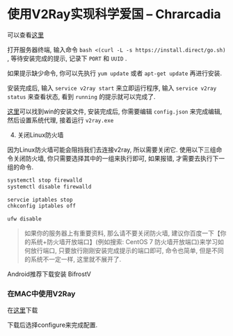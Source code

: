 # 使用V2Ray实现科学爱国 – Chrarcadia

可以查看[这里](https://www.codercto.com/a/22204.html)

打开服务器终端, 输入命令 `bash <(curl -L -s https://install.direct/go.sh)` , 等待安装完成的提示, 记录下 `PORT` 和 `UUID` . 

如果提示缺少命令, 你可以先执行 `yum update` 或者 `apt-get update` 再进行安装. 

安装完成后, 输入 `service v2ray start` 来立即运行程序, 输入 `service v2ray status` 来查看状态, 看到 `running` 的提示就可以完成了. 

[这里](https://github.com/v2ray/v2ray-core/releases)可以找到win的安装文件, 安装完成后, 你需要编辑 `config.json` 来完成编辑, 然后设置系统代理, 接着运行 `v2ray.exe` 

4. 关闭Linux防火墙

因为Linux防火墙可能会阻挡我们去连接v2ray, 所以需要关闭它. 使用以下三组命令关闭防火墙, 你只需要选择其中的一组来执行即可, 如果报错, 才需要去执行下一组的命令. 

``` bash
systemctl stop firewalld
systemctl disable firewalld
 
servcie iptables stop
chkconfig iptables off
 
ufw disable
```

> 如果你的服务器上有重要资料, 那么请不要关闭防火墙, 建议你百度一下【你的系统+防火墙开放端口】(例如搜索: CentOS 7 防火墙开放端口)来学习如何放行端口, 只要放行刚刚安装完成提示的端口即可, 命令也简单, 但是不同的系统不一定一样, 这里就不展开了. 

Android推荐下载安装 BifrostV 

### 在MAC中使用V2Ray

在[这里](https://github.com/Cenmrev/V2RayX/releases)下载

下载后选择configure来完成配置. 
